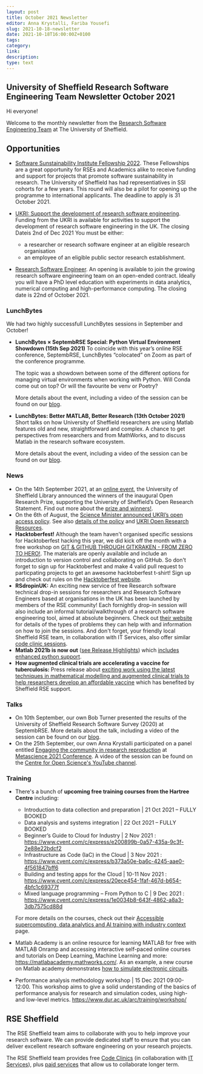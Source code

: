 ```yaml
---
layout: post
title: October 2021 Newsletter
editor: Anna Krystalli, Fariba Yousefi
slug: 2021-10-18-newsletter
date: 2021-10-18T16:00:00Z+0100
tags:
category:
link:
description:
type: text
---
```


## University of Sheffield Research Software Engineering Team Newsletter October 2021

Hi everyone!

Welcome to the monthly newsletter from the [Research Software Engineering Team](https://rse.shef.ac.uk/) at The University of Sheffield.

## Opportunities

- [Software Sunstainability Institute Fellowship 2022](https://software.ac.uk/blog/2021-09-09-applications-ssi-fellowship-programme-2022-now-open). These Fellowships are a great opportunity for RSEs and Academics alike to receive funding and support for projects that promote software sustainability in research. The University of Sheffield has had representiatives in SSI cohorts for a few years. This round will also be a pilot for opening up the programme to international applicants. The deadline to apply is 31 October 2021. 

- [UKRI: Support the development of research software engineering](https://www.ukri.org/opportunity/support-the-development-of-research-software-engineering/?utm_medium=email&utm_source=govdelivery). Funding from the UKRI is available for activities to support the development of research software engineering in the UK. The closing Dateis 2nd of Dec 2021
You must be either:
  - a researcher or research software engineer at an eligible research organisation
  - an employee of an eligible public sector research establishment.

- [Research Software Engineer](https://www.jobs.ac.uk/job/CJK740/research-software-engineer). An opening is available to join the growing research software engineering team on an open-ended contract. Ideally you will have a PhD level education with experiments in data analytics, numerical computing and high-performance computing. The closing date is 22nd of October 2021.


### LunchBytes

We had two highly successfull LunchBytes sessions in September and October!

- **LunchBytes × SeptembRSE Special: Python Virtual Environment Showdown (15th Sep 2021)** 
  To coincide with this year’s online RSE conference, SeptembRSE, LunchBytes “colocated” on Zoom as part of the conference programme. 

  The topic was a showdown between some of the different options for managing virtual environments when working with Python. Will Conda come out on top? Or will the favourite be venv or Poetry?

  More details about the event, including a video of the session can be found on our [blog](https://rse.shef.ac.uk/events/lunchbytes-2021-09-15.html).

- **LunchBytes: Better MATLAB, Better Research (13th October 2021)** 
  Short talks on how University of Sheffield researchers are using Matlab features old and new, straightforward and complex. A chance to get perspectives from researchers and from MathWorks, and to discuss Matlab in the research software ecosystem.

  More details about the event, including a video of the session can be found on our [blog](https://rse.shef.ac.uk/events/lunchbytes-2021-10-13.html).


### News

- On the 14th September 2021, at an [online event](https://www.eventbrite.co.uk/e/celebration-of-open-research-at-the-university-of-sheffield-tickets-163679197887), the University of Sheffield Library announced the winners of the inaugural Open Research Prize, supporting the University of Sheffield’s Open Research Statement. Find out more about the [prize and winners!](http://librarysupport.group.shef.ac.uk/libraryblog/2021/08/04/the-university-of-sheffield-open-research-prize-2021/).
- On the 6th of August, the [Science Minister announced UKRI’s open access policy](https://www.gov.uk/government/speeches/science-minister-announces-ukris-open-access-policy). See also [details of the policy](https://www.ukri.org/publications/research-councils-policy-on-open-access/) and [UKRI Open Research Resources](https://www.ukri.org/publications/research-councils-policy-on-open-access/).
- **Hacktoberfest!** Although the team haven't organised specific sessions for Hacktoberfest hacking this year, we did kick off the month with a free workshop on [GIT & GITHUB THROUGH GITKRAKEN - FROM ZERO TO HERO!](https://srse-git-github-zero2hero.netlify.app/). The materials are openly available and include an introduction to version control and collaborating on GitHub. So don't forget to sign up for Hacktoberfest and make 4 valid pull request to particpating projects to get an awesome hacktoberfest t-shirt! Sign up and check out rules on the [Hacktoberfest website](https://hacktoberfest.digitalocean.com/).
- **RSdropinUK:** An exciting new service of free Research software technical drop-in sessions for researchers and Research Software Engineers based at organisations in the UK has been launched by members of the RSE community! Each fornightly drop-in session will also include an informal tutorial/walkthrough of a research software engineering tool, aimed at absolute beginners. Check out [their website](https://rsdropin.github.io/RSdropinUK/) for details of the types of problems they can help with and information on how to join the sessions. And don't forget, your friendly local Sheffield RSE team, in collaboration with IT Services, also offer similar [code clinic sessions](https://rse.shef.ac.uk/support/code-clinic/).
- **Matlab 2021b is now out** ([see Release Highlights](https://uk.mathworks.com/products/new_products/latest_features.html)) which [includes enhanced python support](https://uk.mathworks.com/help/matlab/ref/pyrun.html?searchHighlight=pyrun&s_tid=srchtitle).
- **How augmented clinical trials are accelerating a vaccine for tuberculosis:** Press release about [exciting work using the latest techniques in mathematical modelling and augmented clinical trials to help researchers develop an affordable vaccine](https://www.sheffield.ac.uk/maths/news/how-augmented-clinical-trials-are-accelerating-vaccine-tuberculosis) which has benefited by Sheffield RSE support.


### Talks
- On 10th September, our own Bob Turner presented the results of the University of Sheffield Research Software Survey (2020) at SeptembRSE.   More details about the talk, including a video of the session can be found on our [blog](https://rse.shef.ac.uk/blog/2021-09-10-bob-septrse/).
- On the 25th September, our own Anna Krystalli participated on a panel entitled [Engaging the community in research reproduction](https://metascience2021.org/events/engaging-the-community-in-research-reproduction/)  at [Metascience 2021 Conference](https://metascience2021.org/). A video of the session can be found on the [Centre for Open Science's YouTube channel](https://www.youtube.com/watch?v=nUWFYSF_l9k&t=1s).


### Training 

- There's a bunch of **upcoming free training courses from the Hartree Centre** including:
  - Introduction to data collection and preparation | 21 Oct 2021 – FULLY BOOKED
  - Data analysis and systems integration | 22 Oct 2021  – FULLY BOOKED
  - Beginner’s Guide to Cloud for Industry | 2 Nov 2021 : https://www.cvent.com/c/express/e200899b-0a57-435a-9c3f-2e88e22bdcf2
  - Infrastructure as Code (IaC) in the Cloud | 3 Nov 2021 : https://www.cvent.com/c/express/b373a50e-ba6c-4245-aae0-4f561847bff6
  - Building and testing apps for the Cloud | 10-11 Nov 2021 : https://www.cvent.com/c/express/20ece454-1faf-467d-b654-4bfc1c69377f
  - Mixed language programming – From Python to C | 9 Dec 2021 : https://www.cvent.com/c/express/1e0034b8-643f-4862-a8a3-3db7575cd88d

  For more details on the courses, check out their [Accessible supercomputing​, data analytics and AI training with industry context](https://www.hartree.stfc.ac.uk/Pages/Explain.aspx?utm_source=Twitter&utm_medium=social&utm_campaign=Orlo) page.
- Matlab Academy is an online resource for learning MATLAB for free with MATLAB Onramp and accessing interactive self-paced online courses and tutorials on Deep Learning, Machine Learning and more: https://matlabacademy.mathworks.com/. As an example, a new course on Matlab academy demonstrates [how to simulate electronic circuits](https://matlabacademy.mathworks.com/.details/circuit-simulation-onramp/circuits).
- Performance analysis methodology workshop | 15 Dec 2021 09:00-12:00. This workshop aims to give a solid understanding of the basics of performance analysis for research and simulation codes, using high- and low-level metrics.
https://www.dur.ac.uk/arc/training/workshop/

## RSE Sheffield

The RSE Sheffield team aims to collaborate with you to help improve your research software.
We can provide dedicated staff to ensure that you can deliver excellent research software engineering on your research projects.

The RSE Sheffield team provides free [Code Clinics][CCs] (in collaboration with [IT Services][its-res-it]), plus
[paid services][rse-service] that allow us to collaborate longer term.

[CCs]: https://rse.shef.ac.uk/support/code-clinic/
[EPCC]: https://www.epcc.ed.ac.uk/
[its-res-it]: https://www.sheffield.ac.uk/it-services/research/
[its-workshops]: https://www.sheffield.ac.uk/it-services/research/one-day-sessions
[rse-service]: https://rse.shef.ac.uk/service/
[rses-mail-list]: https://groups.google.com/a/sheffield.ac.uk/forum/#!forum/rse-group
[rses]: https://rse.shef.ac.uk/
